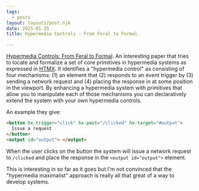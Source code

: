 ```yaml
---
tags:
  - posts
layout: layouts/post.njk
date: 2025-01-25
title: Hypermedia Controls - From Feral to Formal

---
```


[Hypermedia Controls: From Feral to Formal](https://dl.acm.org/doi/pdf/10.1145/3648188.3675127). An interesting paper that tries to locate and formalize a set of core primitives in hypermedia systems as expressed in [HTMX](https://htmx.org/). It identifies a "hypermedia control" as consisting of four mechanisms: (1) an element that (2) responds to an event trigger by (3) sending a network request and (4) placing the response in at some position in the viewport. By enhancing a hypermedia system with primitives that allow you to manipulate each of those mechanisms you can declaratively extend the system with your own hypermedia controls.

An example they give:

```html
<button hx-trigger="click" hx-post="/clicked" hx-target="#output">
  Issue a request
</button>
<output id="output"> </output>
```

When the user clicks on the button the system will issue a network request to `/clicked` and place the response in the `<output id="output">` element.

This is interesting in so far as it goes but I'm not convinced that the "hypermedia maximalist" approach is really all that great of a way to develop systems.
